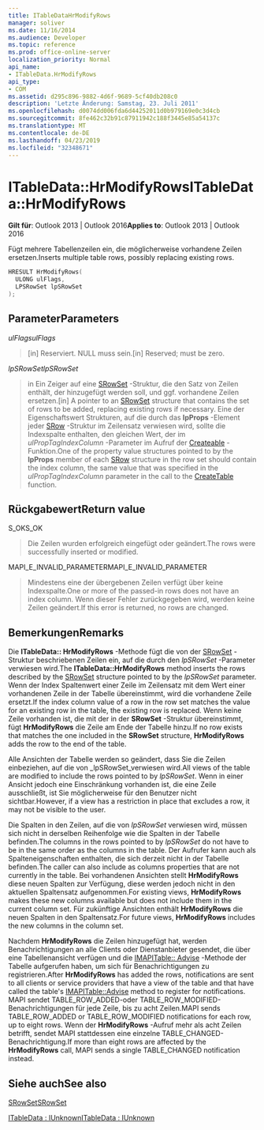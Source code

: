 ```yaml
---
title: ITableDataHrModifyRows
manager: soliver
ms.date: 11/16/2014
ms.audience: Developer
ms.topic: reference
ms.prod: office-online-server
localization_priority: Normal
api_name:
- ITableData.HrModifyRows
api_type:
- COM
ms.assetid: d295c896-9882-4d6f-9689-5cf40db208c0
description: 'Letzte Änderung: Samstag, 23. Juli 2011'
ms.openlocfilehash: d0074dd006fda6d44252011d0b979169e0c3d4cb
ms.sourcegitcommit: 8fe462c32b91c87911942c188f3445e85a54137c
ms.translationtype: MT
ms.contentlocale: de-DE
ms.lasthandoff: 04/23/2019
ms.locfileid: "32348671"
---
```

# <a name="itabledatahrmodifyrows"></a><span data-ttu-id="9f361-103">ITableData::HrModifyRows</span><span class="sxs-lookup"><span data-stu-id="9f361-103">ITableData::HrModifyRows</span></span>

  
  
<span data-ttu-id="9f361-104">**Gilt für**: Outlook 2013 | Outlook 2016</span><span class="sxs-lookup"><span data-stu-id="9f361-104">**Applies to**: Outlook 2013 | Outlook 2016</span></span> 
  
<span data-ttu-id="9f361-105">Fügt mehrere Tabellenzeilen ein, die möglicherweise vorhandene Zeilen ersetzen.</span><span class="sxs-lookup"><span data-stu-id="9f361-105">Inserts multiple table rows, possibly replacing existing rows.</span></span>
  
```cpp
HRESULT HrModifyRows(
  ULONG ulFlags,
  LPSRowSet lpSRowSet
);
```

## <a name="parameters"></a><span data-ttu-id="9f361-106">Parameter</span><span class="sxs-lookup"><span data-stu-id="9f361-106">Parameters</span></span>

 <span data-ttu-id="9f361-107">_ulFlags_</span><span class="sxs-lookup"><span data-stu-id="9f361-107">_ulFlags_</span></span>
  
> <span data-ttu-id="9f361-108">[in] Reserviert. NULL muss sein.</span><span class="sxs-lookup"><span data-stu-id="9f361-108">[in] Reserved; must be zero.</span></span>
    
 <span data-ttu-id="9f361-109">_lpSRowSet_</span><span class="sxs-lookup"><span data-stu-id="9f361-109">_lpSRowSet_</span></span>
  
> <span data-ttu-id="9f361-110">in Ein Zeiger auf eine [SRowSet](srowset.md) -Struktur, die den Satz von Zeilen enthält, der hinzugefügt werden soll, und ggf. vorhandene Zeilen ersetzen.</span><span class="sxs-lookup"><span data-stu-id="9f361-110">[in] A pointer to an [SRowSet](srowset.md) structure that contains the set of rows to be added, replacing existing rows if necessary.</span></span> <span data-ttu-id="9f361-111">Eine der Eigenschaftswert Strukturen, auf die durch das **lpProps** -Element jeder [SRow](srow.md) -Struktur im Zeilensatz verwiesen wird, sollte die Indexspalte enthalten, den gleichen Wert, der im _ulPropTagIndexColumn_ -Parameter im Aufruf der [ Createable](createtable.md) -Funktion.</span><span class="sxs-lookup"><span data-stu-id="9f361-111">One of the property value structures pointed to by the **lpProps** member of each [SRow](srow.md) structure in the row set should contain the index column, the same value that was specified in the  _ulPropTagIndexColumn_ parameter in the call to the [CreateTable](createtable.md) function.</span></span> 
    
## <a name="return-value"></a><span data-ttu-id="9f361-112">Rückgabewert</span><span class="sxs-lookup"><span data-stu-id="9f361-112">Return value</span></span>

<span data-ttu-id="9f361-113">S_OK</span><span class="sxs-lookup"><span data-stu-id="9f361-113">S_OK</span></span> 
  
> <span data-ttu-id="9f361-114">Die Zeilen wurden erfolgreich eingefügt oder geändert.</span><span class="sxs-lookup"><span data-stu-id="9f361-114">The rows were successfully inserted or modified.</span></span>
    
<span data-ttu-id="9f361-115">MAPI_E_INVALID_PARAMETER</span><span class="sxs-lookup"><span data-stu-id="9f361-115">MAPI_E_INVALID_PARAMETER</span></span> 
  
> <span data-ttu-id="9f361-116">Mindestens eine der übergebenen Zeilen verfügt über keine Indexspalte.</span><span class="sxs-lookup"><span data-stu-id="9f361-116">One or more of the passed-in rows does not have an index column.</span></span> <span data-ttu-id="9f361-117">Wenn dieser Fehler zurückgegeben wird, werden keine Zeilen geändert.</span><span class="sxs-lookup"><span data-stu-id="9f361-117">If this error is returned, no rows are changed.</span></span>
    
## <a name="remarks"></a><span data-ttu-id="9f361-118">Bemerkungen</span><span class="sxs-lookup"><span data-stu-id="9f361-118">Remarks</span></span>

<span data-ttu-id="9f361-119">Die **ITableData:: HrModifyRows** -Methode fügt die von der [SRowSet](srowset.md) -Struktur beschriebenen Zeilen ein, auf die durch den _lpSRowSet_ -Parameter verwiesen wird.</span><span class="sxs-lookup"><span data-stu-id="9f361-119">The **ITableData::HrModifyRows** method inserts the rows described by the [SRowSet](srowset.md) structure pointed to by the  _lpSRowSet_ parameter.</span></span> <span data-ttu-id="9f361-120">Wenn der Index Spaltenwert einer Zeile im Zeilensatz mit dem Wert einer vorhandenen Zeile in der Tabelle übereinstimmt, wird die vorhandene Zeile ersetzt.</span><span class="sxs-lookup"><span data-stu-id="9f361-120">If the index column value of a row in the row set matches the value for an existing row in the table, the existing row is replaced.</span></span> <span data-ttu-id="9f361-121">Wenn keine Zeile vorhanden ist, die mit der in der **SRowSet** -Struktur übereinstimmt, fügt **HrModifyRows** die Zeile am Ende der Tabelle hinzu.</span><span class="sxs-lookup"><span data-stu-id="9f361-121">If no row exists that matches the one included in the **SRowSet** structure, **HrModifyRows** adds the row to the end of the table.</span></span> 
  
<span data-ttu-id="9f361-122">Alle Ansichten der Tabelle werden so geändert, dass Sie die Zeilen einbeziehen, auf die von _lpSRowSet_verwiesen wird.</span><span class="sxs-lookup"><span data-stu-id="9f361-122">All views of the table are modified to include the rows pointed to by  _lpSRowSet_.</span></span> <span data-ttu-id="9f361-123">Wenn in einer Ansicht jedoch eine Einschränkung vorhanden ist, die eine Zeile ausschließt, ist Sie möglicherweise für den Benutzer nicht sichtbar.</span><span class="sxs-lookup"><span data-stu-id="9f361-123">However, if a view has a restriction in place that excludes a row, it may not be visible to the user.</span></span> 
  
<span data-ttu-id="9f361-124">Die Spalten in den Zeilen, auf die von _lpSRowSet_ verwiesen wird, müssen sich nicht in derselben Reihenfolge wie die Spalten in der Tabelle befinden.</span><span class="sxs-lookup"><span data-stu-id="9f361-124">The columns in the rows pointed to by  _lpSRowSet_ do not have to be in the same order as the columns in the table.</span></span> <span data-ttu-id="9f361-125">Der Aufrufer kann auch als Spalteneigenschaften enthalten, die sich derzeit nicht in der Tabelle befinden.</span><span class="sxs-lookup"><span data-stu-id="9f361-125">The caller can also include as columns properties that are not currently in the table.</span></span> <span data-ttu-id="9f361-126">Bei vorhandenen Ansichten stellt **HrModifyRows** diese neuen Spalten zur Verfügung, diese werden jedoch nicht in den aktuellen Spaltensatz aufgenommen.</span><span class="sxs-lookup"><span data-stu-id="9f361-126">For existing views, **HrModifyRows** makes these new columns available but does not include them in the current column set.</span></span> <span data-ttu-id="9f361-127">Für zukünftige Ansichten enthält **HrModifyRows** die neuen Spalten in den Spaltensatz.</span><span class="sxs-lookup"><span data-stu-id="9f361-127">For future views, **HrModifyRows** includes the new columns in the column set.</span></span> 
  
<span data-ttu-id="9f361-128">Nachdem **HrModifyRows** die Zeilen hinzugefügt hat, werden Benachrichtigungen an alle Clients oder Dienstanbieter gesendet, die über eine Tabellenansicht verfügen und die [IMAPITable:: Advise](imapitable-advise.md) -Methode der Tabelle aufgerufen haben, um sich für Benachrichtigungen zu registrieren.</span><span class="sxs-lookup"><span data-stu-id="9f361-128">After **HrModifyRows** has added the rows, notifications are sent to all clients or service providers that have a view of the table and that have called the table's [IMAPITable::Advise](imapitable-advise.md) method to register for notifications.</span></span> <span data-ttu-id="9f361-129">MAPI sendet TABLE_ROW_ADDED-oder TABLE_ROW_MODIFIED-Benachrichtigungen für jede Zeile, bis zu acht Zeilen.</span><span class="sxs-lookup"><span data-stu-id="9f361-129">MAPI sends TABLE_ROW_ADDED or TABLE_ROW_MODIFIED notifications for each row, up to eight rows.</span></span> <span data-ttu-id="9f361-130">Wenn der **HrModifyRows** -Aufruf mehr als acht Zeilen betrifft, sendet MAPI stattdessen eine einzelne TABLE_CHANGED-Benachrichtigung.</span><span class="sxs-lookup"><span data-stu-id="9f361-130">If more than eight rows are affected by the **HrModifyRows** call, MAPI sends a single TABLE_CHANGED notification instead.</span></span> 
  
## <a name="see-also"></a><span data-ttu-id="9f361-131">Siehe auch</span><span class="sxs-lookup"><span data-stu-id="9f361-131">See also</span></span>



[<span data-ttu-id="9f361-132">SRowSet</span><span class="sxs-lookup"><span data-stu-id="9f361-132">SRowSet</span></span>](srowset.md)
  
[<span data-ttu-id="9f361-133">ITableData : IUnknown</span><span class="sxs-lookup"><span data-stu-id="9f361-133">ITableData : IUnknown</span></span>](itabledataiunknown.md)

